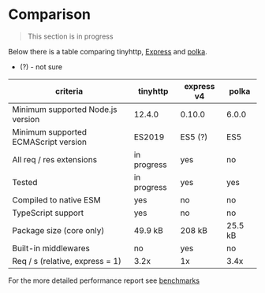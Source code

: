 # Comparison

> This section is in progress

Below there is a table comparing tinyhttp, [Express](https://expressjs.com) and [polka](https://github.com/lukeed/polka).

- (?) - not sure

| criteria                             | tinyhttp    | express v4  | polka      |
| ------------------------------------ | ----------- | ----------- | ---------- |
| Minimum supported Node.js version    | 12.4.0      | 0.10.0      | 6.0.0      |
| Minimum supported ECMAScript version | ES2019      | ES5 (?)     | ES5        |
| All req / res extensions             | in progress | yes         | no         |
| Tested                               | in progress | yes         | yes        |
| Compiled to native ESM               | yes         | no          | no         |
| TypeScript support                   | yes         | no          | no         |
| Package size (core only)             | 49.9 kB     | 208 kB      | 25.5 kB    |
| Built-in middlewares                 | no          | yes         | no         |
| Req / s (relative, express = 1)      | 3.2x        | 1x          | 3.4x       |

For the more detailed performance report see [benchmarks](benchmark/README.md)
